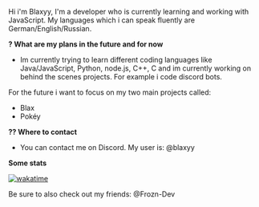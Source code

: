 Hi i'm Blaxyy,
I'm a developer who is currently learning and working with JavaScript.
My languages which i can speak fluently are German/English/Russian.

**? What are my plans in the future and for now**
- Im currently trying to learn different coding languages like Java/JavaScript, Python, node.js, C++, C and im currently working on behind the scenes projects. For example i code discord bots.

For the future i want to focus on my two main projects called: 
- Blax
- Pokéy


**?? Where to contact**
- You can contact me on Discord. My user is: @blaxyy

**Some stats**

<a href="https://wakatime.com/badge/user/d815ffef-9505-4a89-a0bc-1d832497568c/project/f2837694-b1be-494c-8482-7cd359159057"><img src="https://wakatime.com/badge/user/d815ffef-9505-4a89-a0bc-1d832497568c/project/f2837694-b1be-494c-8482-7cd359159057.svg" alt="wakatime"></a>

Be sure to also check out my friends:
@Frozn-Dev


<!---
YouTube-blaxyy/YouTube-blaxyy is a ✨ special ✨ repository because its `README.md` (this file) appears on your GitHub profile.
You can click the Preview link to take a look at your changes.
--->
